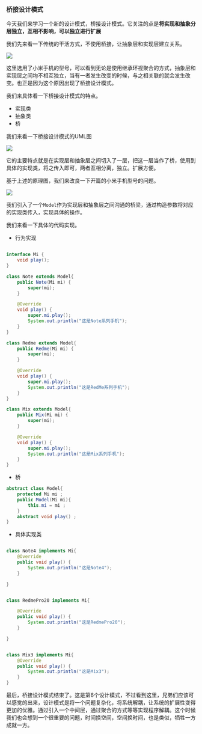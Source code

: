 ### 桥接设计模式

今天我们来学习一个新的设计模式，桥接设计模式。它关注的点是**将实现和抽象分层独立，互相不影响，可以独立进行扩展**

我们先来看一下传统的干活方式，不使用桥接，让抽象层和实现层建立关系。

![](https://gitee.com/onlyzl/image/raw/master/img/20200914084658.png)

这里选用了小米手机的型号，可以看到无论是使用继承环视聚合的方式，抽象层和实现层之间均不相互独立，当有一者发生改变的时候，与之相关联的就会发生改变。也正是因为这个原因出现了桥接设计模式。

我们来具体看一下桥接设计模式的特点。

- 实现类
- 抽象类
- 桥

我们来看一下桥接设计模式的UML图

![](https://gitee.com/onlyzl/image/raw/master/img/20200914111459.png)

它的主要特点就是在实现层和抽象层之间切入了一层，把这一层当作了桥，使用到具体的实现类，将之传入即可，两者互相分离，独立。扩展方便。

基于上述的原理图，我们来改良一下开篇的小米手机型号的问题。

![](https://gitee.com/onlyzl/image/raw/master/img/20200914111431.png)

我们引入了一个`Model`作为实现层和抽象层之间沟通的桥梁，通过构造参数将对应的实现类传入，实现具体的操作。

我们来看一下具体的代码实现。

- 行为实现

```java

interface Mi {
    void play();
}

class Note extends Model{
    public Note(Mi mi) {
        super(mi);
    }

    @Override
    void play() {
        super.mi.play();
        System.out.println("这是Note系列手机");
    }
}

class Redme extends Model{
    public Redme(Mi mi) {
        super(mi);
    }

    @Override
    void play() {
        super.mi.play();
        System.out.println("这是RedMe系列手机");
    }
}

class Mix extends Model{
    public Mix(Mi mi) {
        super(mi);
    }

    @Override
    void play() {
        super.mi.play();
        System.out.println("这是Mix系列手机");
    }
}
```

- 桥

```java
abstract class Model{
    protected Mi mi ;
    public Model(Mi mi){
        this.mi = mi ;
    }
    abstract void play() ;
}
```

- 具体实现类

```java

class Note4 implements Mi{
    @Override
    public void play() {
        System.out.println("这是Note4");
    }

}


class RedmePro20 implements Mi{

    @Override
    public void play() {
        System.out.println("这是RedmePro20");
    }

}


class Mix3 implements Mi{
    @Override
    public void play() {
        System.out.println("这是Mix3");
    }
}
```

最后，桥接设计模式结束了。这是第6个设计模式，不过看到这里，兄弟们应该可以感觉的出来，设计模式是将一个问题复杂化，将系统解耦，让系统的扩展性变得更加的优雅。通过引入一个中间层，通过聚合的方式等等实现程序解耦。这个时候我们也会想到一个很重要的问题，时间换空间，空间换时间，也是类似，牺牲一方成就一方。